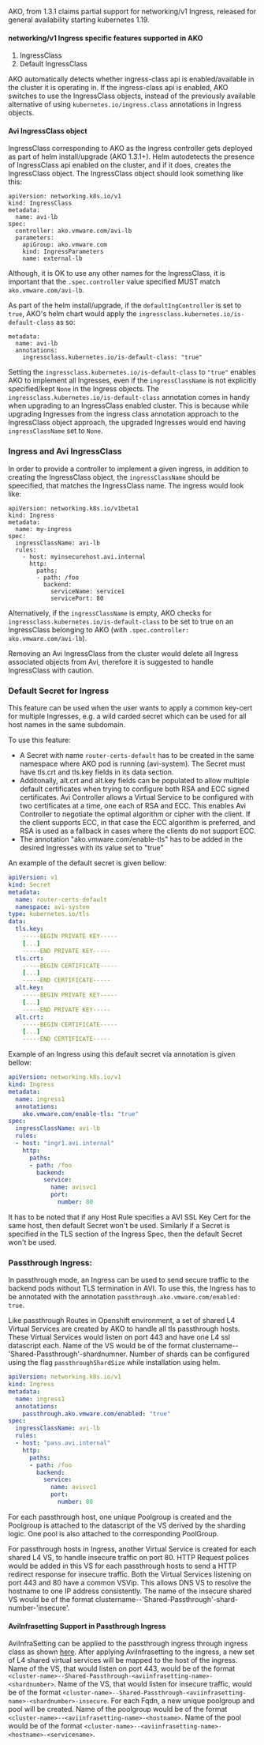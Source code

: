 AKO, from 1.3.1 claims partial support for networking/v1 Ingress, released for general availability starting kubernetes 1.19. 


#### networking/v1 Ingress specific features supported in AKO

1. IngressClass
2. Default IngressClass

AKO automatically detects whether ingress-class api is enabled/available in the cluster it is operating in. If the ingress-class api is enabled, AKO switches to use the IngressClass objects, instead of the previously available alternative of using `kubernetes.io/ingress.class` annotations in Ingress objects. 

#### Avi IngressClass object
IngressClass corresponding to AKO as the ingress controller gets deployed as part of helm install/upgrade (AKO 1.3.1+). Helm autodetects the presence  of IngressClass api enabled on the cluster, and if it does, creates the IngressClass object. The IngressClass object should look something like this:

```
apiVersion: networking.k8s.io/v1
kind: IngressClass
metadata:
  name: avi-lb
spec:
  controller: ako.vmware.com/avi-lb
  parameters:
    apiGroup: ako.vmware.com
    kind: IngressParameters
    name: external-lb
```

Although, it is OK to use any other names for the IngressClass, it is important that the `.spec.controller` value specified MUST match `ako.vmware.com/avi-lb`.

As part of the helm install/upgrade, if the `defaultIngController` is set to `true`, AKO's helm chart would apply the `ingressclass.kubernetes.io/is-default-class` as so:

```
metadata:
  name: avi-lb
  annotations:
    ingressclass.kubernetes.io/is-default-class: "true"
```

Setting the `ingressclass.kubernetes.io/is-default-class` to `"true"` enables AKO to implement all Ingresses, even if the `ingressClassName` is not explicitly specified/kept `None` in the Ingress objects.
The `ingressclass.kubernetes.io/is-default-class` annotation comes in handy when upgrading to an IngressClass enabled cluster. This is because while upgrading Ingresses from the ingress class annotation approach to the IngressClass object approach, the upgraded Ingresses would end having `ingressClassName` set to `None`.

### Ingress and Avi IngressClass
In order to provide a controller to implement a given ingress, in addition to creating the IngressClass object, the `ingressClassName` should be speecified, that matches the IngressClass name. The ingress would look like:

```
apiVersion: networking.k8s.io/v1beta1
kind: Ingress
metadata:
  name: my-ingress
spec:
  ingressClassName: avi-lb
  rules:
    - host: myinsecurehost.avi.internal
      http:
        paths:
        - path: /foo
          backend:
            serviceName: service1
            servicePort: 80
```

Alternatively, if the `ingressClassName` is empty, AKO checks for `ingressclass.kubernetes.io/is-default-class` to be set to true on an IngressClass belonging to AKO (with `.spec.controller: ako.vmware.com/avi-lb`).

Removing an Avi IngressClass from the cluster would delete all Ingress associated objects from Avi, therefore it is suggested to handle IngressClass with caution.

### Default Secret for Ingress

This feature can be used when the user wants to apply a common key-cert for multiple Ingresses, e.g. a wild carded secret which can be used for all host names in the same subdomain.

To use this feature: 
- A Secret with name `router-certs-default` has to be created in the same namespace where AKO pod is running (avi-system). The Secret must have tls.crt and tls.key fields in its data section.
- Additonally, alt.crt and alt.key fields can be populated to allow multiple default certificates when trying to configure both RSA and ECC signed certificates. Avi Controller allows a Virtual Service to be configured with two certificates at a time, one each of RSA and ECC. This enables Avi Controller to negotiate the optimal algorithm or cipher with the client. If the client supports ECC, in that case the ECC algorithm is preferred, and RSA is used as a fallback in cases where the clients do not support ECC.
- The annotation "ako.vmware.com/enable-tls" has to be added in the desired Ingresses with its value set to "true"

An example of the default secret is given bellow:

```yaml
apiVersion: v1
kind: Secret
metadata:
  name: router-certs-default
  namespace: avi-system
type: kubernetes.io/tls
data:
  tls.key: 
    -----BEGIN PRIVATE KEY-----
    [...]
    -----END PRIVATE KEY-----
  tls.crt:
    -----BEGIN CERTIFICATE-----
    [...]
    -----END CERTIFICATE-----
  alt.key:
    -----BEGIN PRIVATE KEY-----
    [...]
    -----END PRIVATE KEY-----
  alt.crt:
    -----BEGIN CERTIFICATE-----
    [...]
    -----END CERTIFICATE-----

```

Example of an Ingress using this default secret via annotation is given bellow:

```yaml
apiVersion: networking.k8s.io/v1
kind: Ingress
metadata:
  name: ingress1
  annotations:
    ako.vmware.com/enable-tls: "true"
spec:
  ingressClassName: avi-lb
  rules:
  - host: "ingr1.avi.internal"
    http:
      paths:
      - path: /foo
        backend:
          service:
            name: avisvc1
            port:
              number: 80
```

It has to be noted that if any Host Rule specifies a AVI SSL Key Cert for the same host, then default Secret won't be used. Similarly if a Secret is specified in the TLS section of the Ingress Spec, then the default Secret won't be used.


### Passthrough Ingress:

In passthrough mode, an Ingress can be used to send secure traffic to the backend pods without TLS termination in AVI. To use this, the Ingress has to be annotated with the annotation `passthrough.ako.vmware.com/enabled: true`.

Like passthrough Routes in Openshift environment, a set of shared L4 Virtual Services are created by AKO to handle all tls passthrough hosts. These Virtual Services would listen on port 443 and have one L4 ssl datascript each. Name of the VS would be of the format clustername--'Shared-Passthrough'-shardnumner. Number of shards can be configured using the flag `passthroughShardSize` while installation using helm.


```yaml
apiVersion: networking.k8s.io/v1
kind: Ingress
metadata:
  name: ingress1
  annotations:
    passthrough.ako.vmware.com/enabled: "true"
spec:
  ingressClassName: avi-lb
  rules:
  - host: "pass.avi.internal"
    http:
      paths:
      - path: /foo
        backend:
          service:
            name: avisvc1
            port:
              number: 80
```

For each passthrough host, one unique Poolgroup is created and the Poolgroup is attached to the datascript of the VS derived by the sharding logic. One pool is also attached to the corresponding PoolGroup.

For passthrough hosts in Ingress, another Virtual Service is created for each shared L4 VS, to handle insecure traffic on port 80. HTTP Request polices would be added in this VS for each passthrough hosts to send a HTTP redirect response for insecure traffic. Both the Virtual Services listening on port 443 and 80 have a common VSVip. This allows DNS VS to resolve the hostname to one IP address consistently. The name of the insecure shared VS would be of the format clustername--'Shared-Passthrough'-shard-number-'insecure'.

#### AviInfrasetting Support in Passthrough Ingress

AviInfraSetting can be applied to the passthrough ingress through ingress class as shown [here](../crds/avinfrasetting.md#ingress). After applying AviInfrasetting to the ingress, a new set of L4 shared virtual services will be mapped to the host of the ingress.<br>
Name of the VS, that would listen on port 443, would be of the format `<cluster-name>--Shared-Passthrough-<aviinfrasetting-name>-<shardnumber>`. Name of the VS, that would listen for insecure traffic, would be of the format `<cluster-name>--Shared-Passthrough-<aviinfrasetting-name>-<shardnumber>-insecure`. For each Fqdn, a new unique poolgroup and pool will be created. Name of the poolgroup would be of the format `<cluster-name>--<aviinfrasetting-name>-<hostname>`. Name of the pool would be of the format `<cluster-name>--<aviinfrasetting-name>-<hostname>-<servicename>`.
